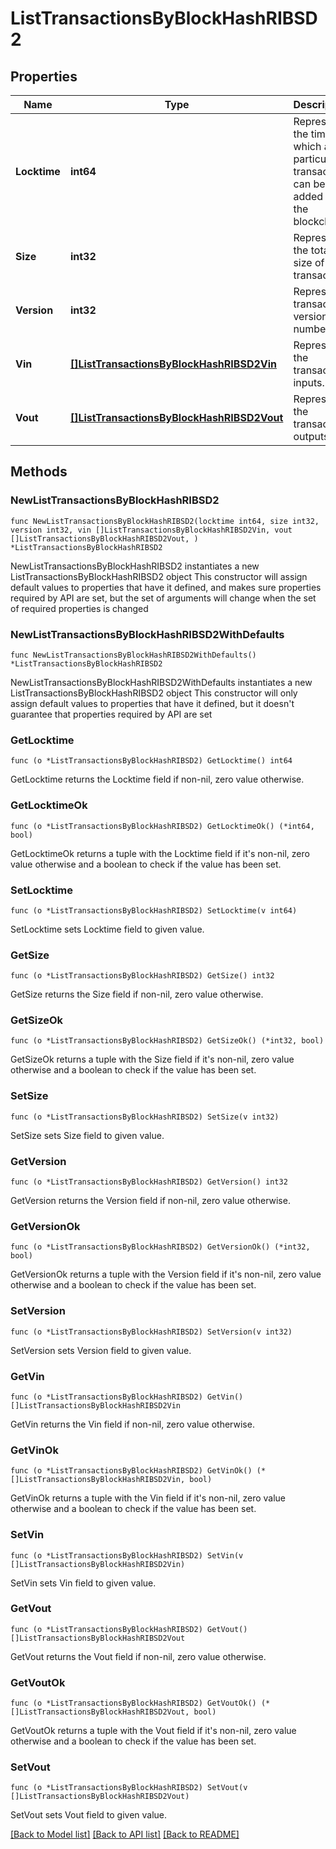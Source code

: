 # ListTransactionsByBlockHashRIBSD2

## Properties

Name | Type | Description | Notes
------------ | ------------- | ------------- | -------------
**Locktime** | **int64** | Represents the time at which a particular transaction can be added to the blockchain. | 
**Size** | **int32** | Represents the total size of this transaction. | 
**Version** | **int32** | Represents transaction version number. | 
**Vin** | [**[]ListTransactionsByBlockHashRIBSD2Vin**](ListTransactionsByBlockHashRIBSD2Vin.md) | Represents the transaction inputs. | 
**Vout** | [**[]ListTransactionsByBlockHashRIBSD2Vout**](ListTransactionsByBlockHashRIBSD2Vout.md) | Represents the transaction outputs. | 

## Methods

### NewListTransactionsByBlockHashRIBSD2

`func NewListTransactionsByBlockHashRIBSD2(locktime int64, size int32, version int32, vin []ListTransactionsByBlockHashRIBSD2Vin, vout []ListTransactionsByBlockHashRIBSD2Vout, ) *ListTransactionsByBlockHashRIBSD2`

NewListTransactionsByBlockHashRIBSD2 instantiates a new ListTransactionsByBlockHashRIBSD2 object
This constructor will assign default values to properties that have it defined,
and makes sure properties required by API are set, but the set of arguments
will change when the set of required properties is changed

### NewListTransactionsByBlockHashRIBSD2WithDefaults

`func NewListTransactionsByBlockHashRIBSD2WithDefaults() *ListTransactionsByBlockHashRIBSD2`

NewListTransactionsByBlockHashRIBSD2WithDefaults instantiates a new ListTransactionsByBlockHashRIBSD2 object
This constructor will only assign default values to properties that have it defined,
but it doesn't guarantee that properties required by API are set

### GetLocktime

`func (o *ListTransactionsByBlockHashRIBSD2) GetLocktime() int64`

GetLocktime returns the Locktime field if non-nil, zero value otherwise.

### GetLocktimeOk

`func (o *ListTransactionsByBlockHashRIBSD2) GetLocktimeOk() (*int64, bool)`

GetLocktimeOk returns a tuple with the Locktime field if it's non-nil, zero value otherwise
and a boolean to check if the value has been set.

### SetLocktime

`func (o *ListTransactionsByBlockHashRIBSD2) SetLocktime(v int64)`

SetLocktime sets Locktime field to given value.


### GetSize

`func (o *ListTransactionsByBlockHashRIBSD2) GetSize() int32`

GetSize returns the Size field if non-nil, zero value otherwise.

### GetSizeOk

`func (o *ListTransactionsByBlockHashRIBSD2) GetSizeOk() (*int32, bool)`

GetSizeOk returns a tuple with the Size field if it's non-nil, zero value otherwise
and a boolean to check if the value has been set.

### SetSize

`func (o *ListTransactionsByBlockHashRIBSD2) SetSize(v int32)`

SetSize sets Size field to given value.


### GetVersion

`func (o *ListTransactionsByBlockHashRIBSD2) GetVersion() int32`

GetVersion returns the Version field if non-nil, zero value otherwise.

### GetVersionOk

`func (o *ListTransactionsByBlockHashRIBSD2) GetVersionOk() (*int32, bool)`

GetVersionOk returns a tuple with the Version field if it's non-nil, zero value otherwise
and a boolean to check if the value has been set.

### SetVersion

`func (o *ListTransactionsByBlockHashRIBSD2) SetVersion(v int32)`

SetVersion sets Version field to given value.


### GetVin

`func (o *ListTransactionsByBlockHashRIBSD2) GetVin() []ListTransactionsByBlockHashRIBSD2Vin`

GetVin returns the Vin field if non-nil, zero value otherwise.

### GetVinOk

`func (o *ListTransactionsByBlockHashRIBSD2) GetVinOk() (*[]ListTransactionsByBlockHashRIBSD2Vin, bool)`

GetVinOk returns a tuple with the Vin field if it's non-nil, zero value otherwise
and a boolean to check if the value has been set.

### SetVin

`func (o *ListTransactionsByBlockHashRIBSD2) SetVin(v []ListTransactionsByBlockHashRIBSD2Vin)`

SetVin sets Vin field to given value.


### GetVout

`func (o *ListTransactionsByBlockHashRIBSD2) GetVout() []ListTransactionsByBlockHashRIBSD2Vout`

GetVout returns the Vout field if non-nil, zero value otherwise.

### GetVoutOk

`func (o *ListTransactionsByBlockHashRIBSD2) GetVoutOk() (*[]ListTransactionsByBlockHashRIBSD2Vout, bool)`

GetVoutOk returns a tuple with the Vout field if it's non-nil, zero value otherwise
and a boolean to check if the value has been set.

### SetVout

`func (o *ListTransactionsByBlockHashRIBSD2) SetVout(v []ListTransactionsByBlockHashRIBSD2Vout)`

SetVout sets Vout field to given value.



[[Back to Model list]](../README.md#documentation-for-models) [[Back to API list]](../README.md#documentation-for-api-endpoints) [[Back to README]](../README.md)



